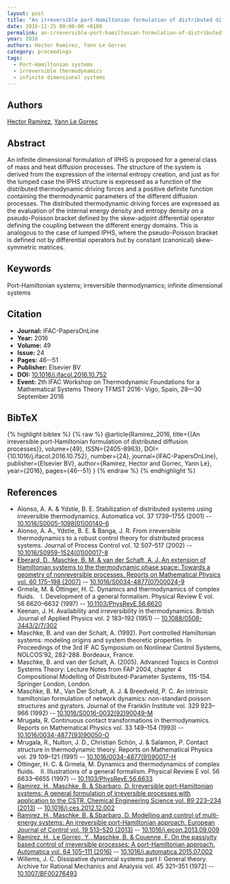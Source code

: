 ```yaml
---
layout: post
title: "An irreversible port-Hamiltonian formulation of distributed diffusion processes"
date: 2016-11-25 00:00:00 +0100
permalink: an-irreversible-port-hamiltonian-formulation-of-distributed-diffusion-processes
year: 2016
authors: Hector Ramirez, Yann Le Gorrec
category: proceedings
tags:
  - Port-Hamiltonian systems
  - irreversible thermodynamics
  - infinite dimensional systems
---
```

 
## Authors
[Hector Ramirez](authors/hector_ramirez), [Yann Le Gorrec](authors/yann_le_gorrec)
 
## Abstract
An infinite dimensional formulation of IPHS is proposed for a general class of mass and heat diffusion processes. The structure of the system is derived from the expression of the internal entropy creation, and just as for the lumped case the IPHS structure is expressed as a function of the distributed thermodynamic driving forces and a positive definite function containing the thermodynamic parameters of the different diffusion processes. The distributed thermodynamic driving forces are expressed as the evaluation of the internal energy density and entropy density on a pseudo-Poisson bracket defined by the skew-adjoint differential operator defining the coupling between the different energy domains. This is analogous to the case of lumped IPHS, where the pseudo-Poisson bracket is defined not by differential operators but by constant (canonical) skew-symmetric matrices.
 
## Keywords
Port-Hamiltonian systems; irreversible thermodynamics; infinite dimensional systems
 
## Citation
- **Journal:** IFAC-PapersOnLine
- **Year:** 2016
- **Volume:** 49
- **Issue:** 24
- **Pages:** 46--51
- **Publisher:** Elsevier BV
- **DOI:** [10.1016/j.ifacol.2016.10.752](https://doi.org/10.1016/j.ifacol.2016.10.752)
- **Event:** 2th IFAC Workshop on Thermodynamic Foundations for a Mathematical Systems Theory TFMST 2016- Vigo, Spain, 28—30 September 2016
 
## BibTeX
{% highlight bibtex %}
{% raw %}
@article{Ramirez_2016,
  title={{An irreversible port-Hamiltonian formulation of distributed diffusion processes}},
  volume={49},
  ISSN={2405-8963},
  DOI={10.1016/j.ifacol.2016.10.752},
  number={24},
  journal={IFAC-PapersOnLine},
  publisher={Elsevier BV},
  author={Ramirez, Hector and Gorrec, Yann Le},
  year={2016},
  pages={46--51}
}
{% endraw %}
{% endhighlight %}
 
## References
- Alonso, A. A. & Ydstie, B. E. Stabilization of distributed systems using irreversible thermodynamics. Automatica vol. 37 1739–1755 (2001) -- [10.1016/S0005-1098(01)00140-6](https://doi.org/10.1016/S0005-1098(01)00140-6)
- Alonso, A. A., Ydstie, B. E. & Banga, J. R. From irreversible thermodynamics to a robust control theory for distributed process systems. Journal of Process Control vol. 12 507–517 (2002) -- [10.1016/S0959-1524(01)00017-8](https://doi.org/10.1016/S0959-1524(01)00017-8)
- [Eberard, D., Maschke, B. M. & van der Schaft, A. J. An extension of Hamiltonian systems to the thermodynamic phase space: Towards a geometry of nonreversible processes. Reports on Mathematical Physics vol. 60 175–198 (2007)](an-extension-of-hamiltonian-systems-to-the-thermodynamic-phase-space-towards-a-geometry-of-nonreversible-processes) -- [10.1016/S0034-4877(07)00024-9](https://doi.org/10.1016/S0034-4877(07)00024-9)
- Grmela, M. & Öttinger, H. C. Dynamics and thermodynamics of complex fluids.  I. Development of a general formalism. Physical Review E vol. 56 6620–6632 (1997) -- [10.1103/PhysRevE.56.6620](https://doi.org/10.1103/PhysRevE.56.6620)
- Keenan, J. H. Availability and irreversibility in thermodynamics. British Journal of Applied Physics vol. 2 183–192 (1951) -- [10.1088/0508-3443/2/7/302](https://doi.org/10.1088/0508-3443/2/7/302)
- Maschke, B. and van der Schalt, A. (1992). Port controlled Hamiltonian systems: modeling origins and system theoretic properties. In Proceedings of the 3rd IF AC Symposium on Nonlinear Control Systems, NOLCOS’92, 282-288. Bordeaux, France.
- Maschke, B. and van der Schalt, A. (2005). Advanced Topics in Control Systems Theory: Lecture Notes from FAP 2004, chapter 4 Compositional Modelling of Distributed-Parameter Systems, 115-154. Springer London, London.
- Maschke, B. M., Van Der Schaft, A. J. & Breedveld, P. C. An intrinsic hamiltonian formulation of network dynamics: non-standard poisson structures and gyrators. Journal of the Franklin Institute vol. 329 923–966 (1992) -- [10.1016/S0016-0032(92)90049-M](https://doi.org/10.1016/S0016-0032(92)90049-M)
- Mrugała, R. Continuous contact transformations in thermodynamics. Reports on Mathematical Physics vol. 33 149–154 (1993) -- [10.1016/0034-4877(93)90050-O](https://doi.org/10.1016/0034-4877(93)90050-O)
- Mrugala, R., Nulton, J. D., Christian Schön, J. & Salamon, P. Contact structure in thermodynamic theory. Reports on Mathematical Physics vol. 29 109–121 (1991) -- [10.1016/0034-4877(91)90017-H](https://doi.org/10.1016/0034-4877(91)90017-H)
- Öttinger, H. C. & Grmela, M. Dynamics and thermodynamics of complex fluids.  II. Illustrations of a general formalism. Physical Review E vol. 56 6633–6655 (1997) -- [10.1103/PhysRevE.56.6633](https://doi.org/10.1103/PhysRevE.56.6633)
- [Ramirez, H., Maschke, B. & Sbarbaro, D. Irreversible port-Hamiltonian systems: A general formulation of irreversible processes with application to the CSTR. Chemical Engineering Science vol. 89 223–234 (2013)](irreversible-port-hamiltonian-systems-a-general-formulation-of-irreversible-processes-with-application-to-the-cstr) -- [10.1016/j.ces.2012.12.002](https://doi.org/10.1016/j.ces.2012.12.002)
- [Ramirez, H., Maschke, B. & Sbarbaro, D. Modelling and control of multi-energy systems: An irreversible port-Hamiltonian approach. European Journal of Control vol. 19 513–520 (2013)](modelling-and-control-of-multi-energy-systems-an-irreversible-port-hamiltonian-approach) -- [10.1016/j.ejcon.2013.09.009](https://doi.org/10.1016/j.ejcon.2013.09.009)
- [Ramírez, H., Le Gorrec, Y., Maschke, B. & Couenne, F. On the passivity based control of irreversible processes: A port-Hamiltonian approach. Automatica vol. 64 105–111 (2016)](on-the-passivity-based-control-of-irreversible-processes-a-port-hamiltonian-approach) -- [10.1016/j.automatica.2015.07.002](https://doi.org/10.1016/j.automatica.2015.07.002)
- Willems, J. C. Dissipative dynamical systems part I: General theory. Archive for Rational Mechanics and Analysis vol. 45 321–351 (1972) -- [10.1007/BF00276493](https://doi.org/10.1007/BF00276493)

